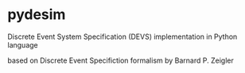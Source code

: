 # pydesim

Discrete Event System Specification (DEVS) implementation in Python language

based on Discrete Event Specifiction formalism by Barnard P. Zeigler
